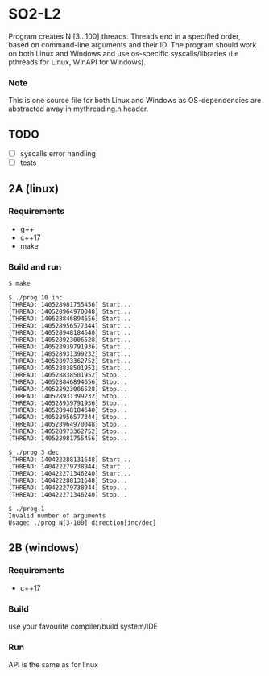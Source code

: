 # SO2-L2

Program creates N [3...100] threads. Threads end in a specified order, based on command-line arguments and their ID. The program should work on both Linux and Windows and use os-specific syscalls/libraries (i.e pthreads for Linux, WinAPI for Windows).

### Note

This is one source file for both Linux and Windows as OS-dependencies are abstracted away in mythreading.h header.

## TODO

- [ ] syscalls error handling
- [ ] tests

## 2A (linux)

### Requirements
* g++
* c++17
* make

### Build and run

```console
$ make

$ ./prog 10 inc
[THREAD: 140528981755456] Start...
[THREAD: 140528964970048] Start...
[THREAD: 140528846894656] Start...
[THREAD: 140528956577344] Start...
[THREAD: 140528948184640] Start...
[THREAD: 140528923006528] Start...
[THREAD: 140528939791936] Start...
[THREAD: 140528931399232] Start...
[THREAD: 140528973362752] Start...
[THREAD: 140528838501952] Start...
[THREAD: 140528838501952] Stop...
[THREAD: 140528846894656] Stop...
[THREAD: 140528923006528] Stop...
[THREAD: 140528931399232] Stop...
[THREAD: 140528939791936] Stop...
[THREAD: 140528948184640] Stop...
[THREAD: 140528956577344] Stop...
[THREAD: 140528964970048] Stop...
[THREAD: 140528973362752] Stop...
[THREAD: 140528981755456] Stop...

$ ./prog 3 dec
[THREAD: 140422288131648] Start...
[THREAD: 140422279738944] Start...
[THREAD: 140422271346240] Start...
[THREAD: 140422288131648] Stop...
[THREAD: 140422279738944] Stop...
[THREAD: 140422271346240] Stop...

$ ./prog 1
Invalid number of arguments
Usage: ./prog N[3-100] direction[inc/dec]
```

## 2B (windows)

### Requirements
* c++17

### Build
use your favourite compiler/build system/IDE

### Run
API is the same as for linux
